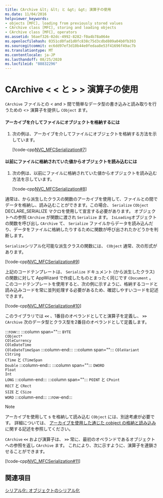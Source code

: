 ```yaml
---
title: CArchive &lt; &lt; と &gt; &gt; 演算子の使用
ms.date: 11/04/2016
helpviewer_keywords:
- objects [MFC], loading from previously stored values
- CArchive class [MFC], storing and loading objects
- CArchive class [MFC], operators
ms.assetid: 56aef326-02dc-4992-8282-f0a4b78a064e
ms.openlocfilehash: 0351cd0fad1d0fc838c75d3cdbd809a04b0fb393
ms.sourcegitcommit: ec6dd97ef3d10b44e0fedaa8e53f41696f49ac7b
ms.translationtype: MT
ms.contentlocale: ja-JP
ms.lasthandoff: 08/25/2020
ms.locfileid: "88832296"
---
```

# <a name="using-the-carchive-ltlt-and-gtgt-operators"></a>CArchive &lt; &lt; と &gt; &gt; 演算子の使用

`CArchive` ファイルとの \< and > 間で簡単なデータ型の書き込みと読み取りを行うための <> 演算子を提供し `CObject` ます。

#### <a name="to-store-an-object-in-a-file-via-an-archive"></a>アーカイブを介してファイルにオブジェクトを格納するには

1. 次の例は、アーカイブを介してファイルにオブジェクトを格納する方法を示しています。

   [!code-cpp[NVC_MFCSerialization#7](../mfc/codesnippet/cpp/using-the-carchive-output-and-input-operators_1.cpp)]

#### <a name="to-load-an-object-from-a-value-previously-stored-in-a-file"></a>以前にファイルに格納されていた値からオブジェクトを読み込むには

1. 次の例は、以前にファイルに格納されていた値からオブジェクトを読み込む方法を示しています。

   [!code-cpp[NVC_MFCSerialization#8](../mfc/codesnippet/cpp/using-the-carchive-output-and-input-operators_2.cpp)]

通常は、から派生したクラスの関数のアーカイブを使用して、ファイルとの間でデータを格納し、読み込むことができます。この場合、 `Serialize` `CObject` DECLARE_SERIALIZE マクロを使用して宣言する必要があります。 オブジェクトへの参照 `CArchive` が関数に渡され `Serialize` ます。 `IsLoading`オブジェクトの関数を呼び出し `CArchive` て、 `Serialize` ファイルからデータを読み込んだり、データをファイルに格納したりするために関数が呼び出されたかどうかを判断します。

`Serialize`シリアル化可能な派生クラスの関数には、 `CObject` 通常、次の形式があります。

[!code-cpp[NVC_MFCSerialization#9](../mfc/codesnippet/cpp/using-the-carchive-output-and-input-operators_3.cpp)]

上記のコードテンプレートは、 `Serialize` ドキュメント (から派生したクラス) の関数に対して AppWizard で作成したものとまったく同じです `CDocument` 。 このコードテンプレートを使用すると、次の例に示すように、格納するコードと読み込みコードを常に並列処理する必要があるため、確認しやすいコードを記述できます。

[!code-cpp[NVC_MFCSerialization#10](../mfc/codesnippet/cpp/using-the-carchive-output-and-input-operators_4.cpp)]

このライブラリでは **`<<`** 、1番目のオペランドとしてと演算子を定義し、 **`>>`** `CArchive` 次のデータ型とクラス型を2番目のオペランドとして定義します。

:::row:::
   :::column span="":::
      `BYTE`\
      `CObject*`\
      `COleCurrency`\
      `COleDateTime`\
      `COleDateTimeSpan`
   :::column-end:::
   :::column span="":::
      `COleVariant`\
      `CString`\
      `CTime` と `CTimeSpan`\
      `Double`
   :::column-end:::
   :::column span="":::
      `DWORD`\
      `Float`\
      `Int`\
      `LONG`
   :::column-end:::
   :::column span="":::
      `POINT` と `CPoint`\
      `RECT` と `CRect`\
      `SIZE` と `CSize`\
      `WORD`
   :::column-end:::
:::row-end:::

> [!NOTE]
> アーカイブを使用して s を格納して読み込む `CObject` には、別途考慮が必要です。 詳細については、 [アーカイブを使用した通じた cobject の格納と読み込み](../mfc/storing-and-loading-cobjects-via-an-archive.md)に関する記述を参照してください。

`CArchive` **`<<`** および演算子は、 **`>>`** 常に、最初のオペランドであるオブジェクトへの参照を返し `CArchive` ます。 これにより、次に示すように、演算子を連鎖させることができます。

[!code-cpp[NVC_MFCSerialization#11](../mfc/codesnippet/cpp/using-the-carchive-output-and-input-operators_5.cpp)]

## <a name="see-also"></a>関連項目

[シリアル化: オブジェクトのシリアル化](../mfc/serialization-serializing-an-object.md)
